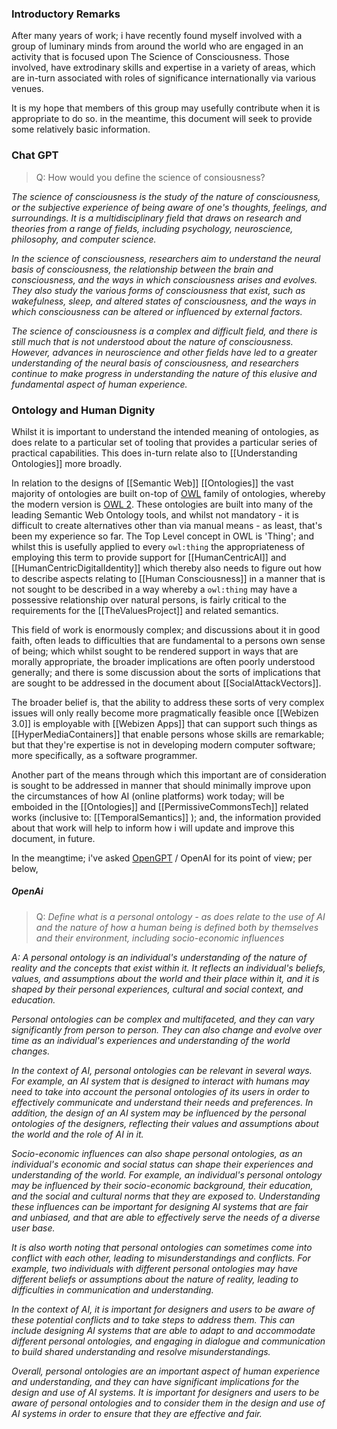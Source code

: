 
### Introductory Remarks
After many years of work; i have recently found myself involved with a group of luminary minds from around the world who are engaged in an activity that is focused upon The Science of Consciousness.  Those involved, have extrodinary skills and expertise in a variety of areas, which are in-turn associated with roles of significance internationally via various venues.  

It is my hope that members of this group may usefully contribute when it is appropriate to do so.  in the meantime, this document will seek to provide some relatively basic information.

### Chat GPT

> Q: How would you define the science of consiousness?

*The science of consciousness is the study of the nature of consciousness, or the subjective experience of being aware of one's thoughts, feelings, and surroundings. It is a multidisciplinary field that draws on research and theories from a range of fields, including psychology, neuroscience, philosophy, and computer science.*

*In the science of consciousness, researchers aim to understand the neural basis of consciousness, the relationship between the brain and consciousness, and the ways in which consciousness arises and evolves. They also study the various forms of consciousness that exist, such as wakefulness, sleep, and altered states of consciousness, and the ways in which consciousness can be altered or influenced by external factors.*

*The science of consciousness is a complex and difficult field, and there is still much that is not understood about the nature of consciousness. However, advances in neuroscience and other fields have led to a greater understanding of the neural basis of consciousness, and researchers continue to make progress in understanding the nature of this elusive and fundamental aspect of human experience.*

### Ontology and Human Dignity

Whilst it is important to understand the intended meaning of ontologies, as does relate to a particular set of tooling that provides a particular series of practical capabilities.  This does in-turn relate also to [[Understanding Ontologies]] more broadly. 

In relation to the designs of [[Semantic Web]] [[Ontologies]] the vast majority of ontologies are built on-top of [OWL](https://en.wikipedia.org/wiki/Web_Ontology_Language) family of ontologies, whereby the modern version is [OWL 2](https://www.w3.org/TR/owl2-primer/).  These ontologies are built into many of the leading Semantic Web Ontology tools, and whilst not mandatory - it is difficult to create alternatives other than via manual means - as least, that's been my experience so far.  The Top Level concept in OWL is 'Thing'; and whilst this is usefully applied to every `owl:thing` the appropriateness of employing this term to provide support for [[HumanCentricAI]] and  [[HumanCentricDigitalIdentity]] which thereby also needs to figure out how to describe aspects relating to [[Human Consciousness]] in a manner that is not sought to be described in a way whereby a `owl:thing` may have a possessive relationship over natural persons, is fairly critical to the requirements for the [[TheValuesProject]] and related semantics.

This field of work is enormously complex; and discussions about it in good faith, often leads to difficulties that are fundamental to a persons own sense of being; which whilst sought to be rendered support in ways that are morally appropriate, the broader implications are often poorly understood generally; and there is some discussion about the sorts of implications that are sought to be addressed in the document about [[SocialAttackVectors]].

The broader belief is, that the ability to address these sorts of very complex issues will only really become more pragmatically feasible once [[Webizen 3.0]] is employable with [[Webizen Apps]] that can support such things as [[HyperMediaContainers]] that enable persons whose skills are remarkable; but that they're expertise is not in developing modern computer software; more specifically, as a software programmer. 

Another part of the means through which this important are of consideration is sought to be addressed in manner that should minimally improve upon the circumstances of how AI (online platforms) work today; will be emboided in the [[Ontologies]] and [[PermissiveCommonsTech]] related works (inclusive to: [[TemporalSemantics]] ); and, the information provided about that work will help to inform how i will update and improve this document, in future.

In the meangtime; i've asked [OpenGPT](https://chat.openai.com/) / OpenAI for its point of view; per below,

##### OpenAi 

> Q: *Define what is a personal ontology - as does relate to the use of AI and the nature of how a human being is defined both by themselves and their environment, including socio-economic influences*

*A: A personal ontology is an individual's understanding of the nature of reality and the concepts that exist within it. It reflects an individual's beliefs, values, and assumptions about the world and their place within it, and it is shaped by their personal experiences, cultural and social context, and education.*

*Personal ontologies can be complex and multifaceted, and they can vary significantly from person to person. They can also change and evolve over time as an individual's experiences and understanding of the world changes.*

*In the context of AI, personal ontologies can be relevant in several ways. For example, an AI system that is designed to interact with humans may need to take into account the personal ontologies of its users in order to effectively communicate and understand their needs and preferences. In addition, the design of an AI system may be influenced by the personal ontologies of the designers, reflecting their values and assumptions about the world and the role of AI in it.*

*Socio-economic influences can also shape personal ontologies, as an individual's economic and social status can shape their experiences and understanding of the world. For example, an individual's personal ontology may be influenced by their socio-economic background, their education, and the social and cultural norms that they are exposed to. Understanding these influences can be important for designing AI systems that are fair and unbiased, and that are able to effectively serve the needs of a diverse user base.*

*It is also worth noting that personal ontologies can sometimes come into conflict with each other, leading to misunderstandings and conflicts. For example, two individuals with different personal ontologies may have different beliefs or assumptions about the nature of reality, leading to difficulties in communication and understanding.*

*In the context of AI, it is important for designers and users to be aware of these potential conflicts and to take steps to address them. This can include designing AI systems that are able to adapt to and accommodate different personal ontologies, and engaging in dialogue and communication to build shared understanding and resolve misunderstandings.*

*Overall, personal ontologies are an important aspect of human experience and understanding, and they can have significant implications for the design and use of AI systems. It is important for designers and users to be aware of personal ontologies and to consider them in the design and use of AI systems in order to ensure that they are effective and fair.*

